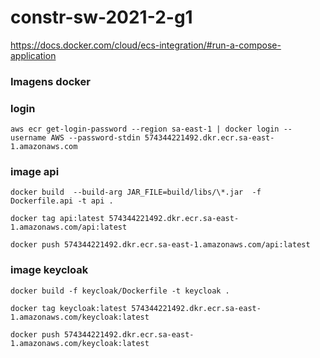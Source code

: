 # constr-sw-2021-2-g1

https://docs.docker.com/cloud/ecs-integration/#run-a-compose-application


### Imagens docker

### login
`aws ecr get-login-password --region sa-east-1 | docker login --username AWS --password-stdin 574344221492.dkr.ecr.sa-east-1.amazonaws.com`


### image api

`docker build  --build-arg JAR_FILE=build/libs/\*.jar  -f Dockerfile.api -t api .`

`docker tag api:latest 574344221492.dkr.ecr.sa-east-1.amazonaws.com/api:latest`

`docker push 574344221492.dkr.ecr.sa-east-1.amazonaws.com/api:latest`



### image keycloak

`docker build -f keycloak/Dockerfile -t keycloak .`

`docker tag keycloak:latest 574344221492.dkr.ecr.sa-east-1.amazonaws.com/keycloak:latest`

`docker push 574344221492.dkr.ecr.sa-east-1.amazonaws.com/keycloak:latest`
